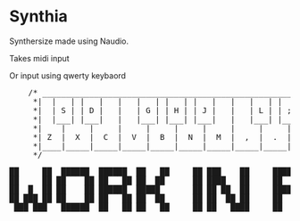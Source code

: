 # Synthia

Synthersize made using Naudio.

Takes midi input

Or input using qwerty keybaord

<pre>
    /* ___________________________________________________________
     *|  |   | |   |   |   |   | |   | |   |   |   |   | |   |   |
     *|  | S | | D |   |   | G | | H | | J |   |   | L | | ; |   |
     *|  |___| |___|   |   |___| |___| |___|   |   |___| |___|   |
     *|    |     |     |     |     |     |     |     |     |     |
     *| Z  |  X  |  C  |  V  |  B  |  N  |  M  |  ,  |  .  |  /  |
     *|____|_____|_____|_____|_____|_____|_____|_____|_____|_____|
     */
</pre>


<pre>
██     ██  ██████  ██████  ██   ██     ██ ███    ██     ██████  ██████   ██████   ██████  ██████  ███████ ███████ ███████ 
██     ██ ██    ██ ██   ██ ██  ██      ██ ████   ██     ██   ██ ██   ██ ██    ██ ██       ██   ██ ██      ██      ██      
██  █  ██ ██    ██ ██████  █████       ██ ██ ██  ██     ██████  ██████  ██    ██ ██   ███ ██████  █████   ███████ ███████ 
██ ███ ██ ██    ██ ██   ██ ██  ██      ██ ██  ██ ██     ██      ██   ██ ██    ██ ██    ██ ██   ██ ██           ██      ██ 
 ███ ███   ██████  ██   ██ ██   ██     ██ ██   ████     ██      ██   ██  ██████   ██████  ██   ██ ███████ ███████ ███████                 
</pre>
